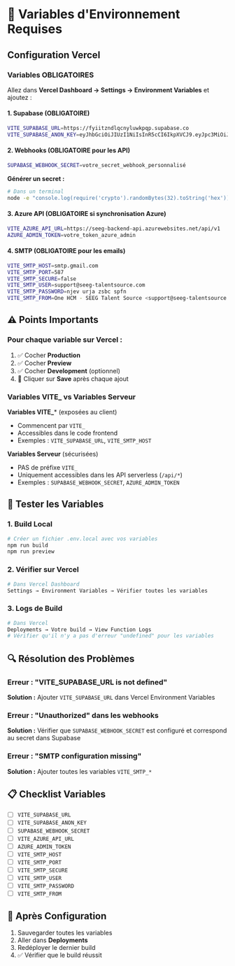# 🔐 Variables d'Environnement Requises

## Configuration Vercel

### Variables OBLIGATOIRES

Allez dans **Vercel Dashboard → Settings → Environment Variables** et ajoutez :

#### 1. Supabase (OBLIGATOIRE)
```bash
VITE_SUPABASE_URL=https://fyiitzndlqcnyluwkpqp.supabase.co
VITE_SUPABASE_ANON_KEY=eyJhbGciOiJIUzI1NiIsInR5cCI6IkpXVCJ9.eyJpc3MiOiJzdXBhYmFzZSIsInJlZiI6ImZ5aWl0em5kbHFjbnlsdXdrcHFwIiwicm9sZSI6ImFub24iLCJpYXQiOjE3NTU1MDkxNTksImV4cCI6MjA3MTA4NTE1OX0.C3pTJmFapb9a2M6BLtb6AeKZX9SbkEikrosOIYJts9Q
```

#### 2. Webhooks (OBLIGATOIRE pour les API)
```bash
SUPABASE_WEBHOOK_SECRET=votre_secret_webhook_personnalisé
```
**Générer un secret :**
```bash
# Dans un terminal
node -e "console.log(require('crypto').randomBytes(32).toString('hex'))"
```

#### 3. Azure API (OBLIGATOIRE si synchronisation Azure)
```bash
VITE_AZURE_API_URL=https://seeg-backend-api.azurewebsites.net/api/v1
AZURE_ADMIN_TOKEN=votre_token_azure_admin
```

#### 4. SMTP (OBLIGATOIRE pour les emails)
```bash
VITE_SMTP_HOST=smtp.gmail.com
VITE_SMTP_PORT=587
VITE_SMTP_SECURE=false
VITE_SMTP_USER=support@seeg-talentsource.com
VITE_SMTP_PASSWORD=njev urja zsbc spfn
VITE_SMTP_FROM=One HCM - SEEG Talent Source <support@seeg-talentsource.com>
```

## ⚠️ Points Importants

### Pour chaque variable sur Vercel :
1. ✅ Cocher **Production**
2. ✅ Cocher **Preview**
3. ✅ Cocher **Development** (optionnel)
4. 🔴 Cliquer sur **Save** après chaque ajout

### Variables VITE_ vs Variables Serveur

**Variables VITE_*** (exposées au client)
- Commencent par `VITE_`
- Accessibles dans le code frontend
- Exemples : `VITE_SUPABASE_URL`, `VITE_SMTP_HOST`

**Variables Serveur** (sécurisées)
- PAS de préfixe `VITE_`
- Uniquement accessibles dans les API serverless (`/api/*`)
- Exemples : `SUPABASE_WEBHOOK_SECRET`, `AZURE_ADMIN_TOKEN`

## 🧪 Tester les Variables

### 1. Build Local
```bash
# Créer un fichier .env.local avec vos variables
npm run build
npm run preview
```

### 2. Vérifier sur Vercel
```bash
# Dans Vercel Dashboard
Settings → Environment Variables → Vérifier toutes les variables
```

### 3. Logs de Build
```bash
# Dans Vercel
Deployments → Votre build → View Function Logs
# Vérifier qu'il n'y a pas d'erreur "undefined" pour les variables
```

## 🔍 Résolution des Problèmes

### Erreur : "VITE_SUPABASE_URL is not defined"
**Solution :** Ajouter `VITE_SUPABASE_URL` dans Vercel Environment Variables

### Erreur : "Unauthorized" dans les webhooks
**Solution :** Vérifier que `SUPABASE_WEBHOOK_SECRET` est configuré et correspond au secret dans Supabase

### Erreur : "SMTP configuration missing"
**Solution :** Ajouter toutes les variables `VITE_SMTP_*`

## 📋 Checklist Variables

- [ ] `VITE_SUPABASE_URL`
- [ ] `VITE_SUPABASE_ANON_KEY`
- [ ] `SUPABASE_WEBHOOK_SECRET`
- [ ] `VITE_AZURE_API_URL`
- [ ] `AZURE_ADMIN_TOKEN`
- [ ] `VITE_SMTP_HOST`
- [ ] `VITE_SMTP_PORT`
- [ ] `VITE_SMTP_SECURE`
- [ ] `VITE_SMTP_USER`
- [ ] `VITE_SMTP_PASSWORD`
- [ ] `VITE_SMTP_FROM`

## 🔄 Après Configuration

1. Sauvegarder toutes les variables
2. Aller dans **Deployments**
3. Redéployer le dernier build
4. ✅ Vérifier que le build réussit

